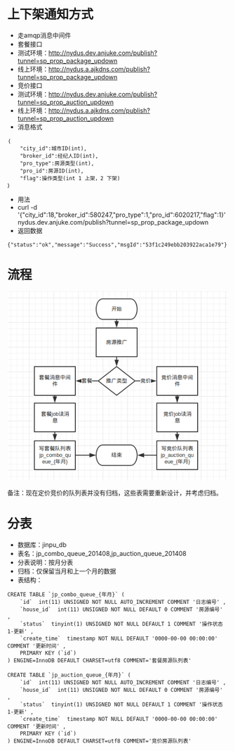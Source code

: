 # 上下架通知方式
- 走amqp消息中间件
- 套餐接口
 - 测试环境：http://nydus.dev.anjuke.com/publish?tunnel=sp_prop_package_updown
 - 线上环境：http://nydus.a.ajkdns.com/publish?tunnel=sp_prop_package_updown
- 竞价接口
 - 测试环境：http://nydus.dev.anjuke.com/publish?tunnel=sp_prop_auction_updown
 - 线上环境：http://nydus.a.ajkdns.com/publish?tunnel=sp_prop_auction_updown
- 消息格式

>
    ｛
        "city_id":城市ID(int),
        "broker_id":经纪人ID(int),
        "pro_type":房源类型(int),
        "pro_id":房源ID(int),
        "flag":操作类型(int 1 上架，2 下架)
    ｝

- 用法
 - curl -d '{"city_id":18,"broker_id":580247,"pro_type":1,"pro_id":6020217,"flag":1}' nydus.dev.anjuke.com/publish?tunnel=sp_prop_package_updown
 - 返回数据

>
    {"status":"ok","message":"Success","msgId":"53f1c249ebb203922aca1e79"}

# 流程

![流程图](img/sp_amqp_to_db.png)

备注：现在定价竞价的队列表并没有归档，这些表需要重新设计，并考虑归档。

# 分表
- 数据库：jinpu_db  
- 表名：jp_combo_queue_201408,jp_auction_queue_201408
- 分表说明：按月分表
- 归档：仅保留当月和上一个月的数据
- 表结构：

>

    CREATE TABLE `jp_combo_queue_{年月}` (
        `id`  int(11) UNSIGNED NOT NULL AUTO_INCREMENT COMMENT '日志编号' ,
        `house_id`  int(11) UNSIGNED NOT NULL DEFAULT 0 COMMENT '房源编号' ,
        `status`  tinyint(1) UNSIGNED NOT NULL DEFAULT 1 COMMENT '操作状态 1-更新' ,
        `create_time`  timestamp NOT NULL DEFAULT '0000-00-00 00:00:00' COMMENT '更新时间' ,
        PRIMARY KEY (`id`)
    ) ENGINE=InnoDB DEFAULT CHARSET=utf8 COMMENT='套餐房源队列表'

    CREATE TABLE `jp_auction_queue_{年月}` (
        `id`  int(11) UNSIGNED NOT NULL AUTO_INCREMENT COMMENT '日志编号' ,
        `house_id`  int(11) UNSIGNED NOT NULL DEFAULT 0 COMMENT '房源编号' ,
        `status`  tinyint(1) UNSIGNED NOT NULL DEFAULT 1 COMMENT '操作状态 1-更新' ,
        `create_time`  timestamp NOT NULL DEFAULT '0000-00-00 00:00:00' COMMENT '更新时间' ,
        PRIMARY KEY (`id`)
    ) ENGINE=InnoDB DEFAULT CHARSET=utf8 COMMENT='竞价房源队列表'